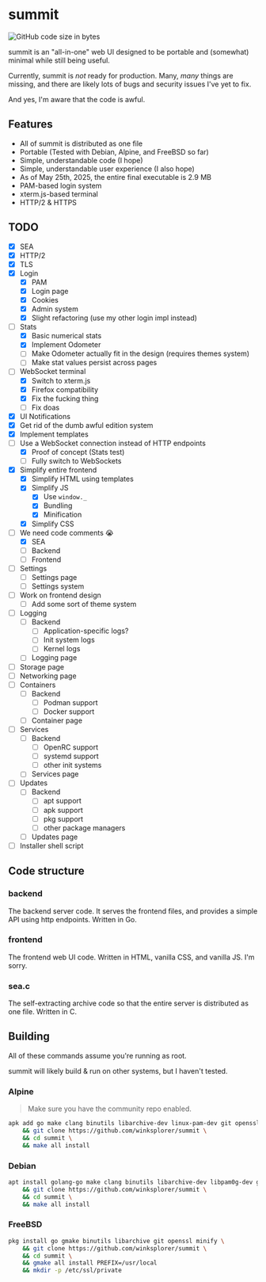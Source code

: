 # summit
![GitHub code size in bytes](https://img.shields.io/github/languages/code-size/winksplorer/summit)

summit is an "all-in-one" web UI designed to be portable and (somewhat) minimal while still being useful.

Currently, summit is *not* ready for production. Many, *many* things are missing, and there are likely lots of bugs and security issues I've yet to fix.

And yes, I'm aware that the code is awful.

## Features
- All of summit is distributed as one file
- Portable (Tested with Debian, Alpine, and FreeBSD so far)
- Simple, understandable code (I hope)
- Simple, understandable user experience (I also hope)
- As of May 25th, 2025, the entire final executable is 2.9 MB
- PAM-based login system
- xterm.js-based terminal
- HTTP/2 & HTTPS

## TODO

- [X] SEA
- [X] HTTP/2
- [X] TLS
- [X] Login
    - [X] PAM
    - [X] Login page
    - [X] Cookies
    - [X] Admin system
    - [X] Slight refactoring (use my other login impl instead)
- [ ] Stats
    - [X] Basic numerical stats
    - [X] Implement Odometer
    - [ ] Make Odometer actually fit in the design (requires themes system)
    - [ ] Make stat values persist across pages
- [ ] WebSocket terminal
    - [X] Switch to xterm.js
    - [X] Firefox compatibility
    - [X] Fix the fucking thing
    - [ ] Fix doas
- [X] UI Notifications
- [X] Get rid of the dumb awful edition system
- [X] Implement templates
- [ ] Use a WebSocket connection instead of HTTP endpoints
    - [X] Proof of concept (Stats test)
    - [ ] Fully switch to WebSockets
- [X] Simplify entire frontend
    - [X] Simplify HTML using templates
    - [X] Simplify JS
        - [X] Use `window._`
        - [X] Bundling
        - [X] Minification
    - [X] Simplify CSS
- [ ] We need code comments :sob:
    - [X] SEA
    - [ ] Backend
    - [ ] Frontend
- [ ] Settings
    - [ ] Settings page
    - [ ] Settings system
- [ ] Work on frontend design
    - [ ] Add some sort of theme system
- [ ] Logging
    - [ ] Backend
        - [ ] Application-specific logs?
        - [ ] Init system logs
        - [ ] Kernel logs
    - [ ] Logging page
- [ ] Storage page
- [ ] Networking page
- [ ] Containers
    - [ ] Backend
        - [ ] Podman support
        - [ ] Docker support
    - [ ] Container page
- [ ] Services
    - [ ] Backend
        - [ ] OpenRC support
        - [ ] systemd support
        - [ ] other init systems
    - [ ] Services page
- [ ] Updates
    - [ ] Backend
        - [ ] apt support
        - [ ] apk support
        - [ ] pkg support
        - [ ] other package managers
    - [ ] Updates page
- [ ] Installer shell script

## Code structure

### backend

The backend server code. It serves the frontend files, and provides a simple API using http endpoints. Written in Go.

### frontend

The frontend web UI code. Written in HTML, vanilla CSS, and vanilla JS. I'm sorry.

### sea.c

The self-extracting archive code so that the entire server is distributed as one file. Written in C.

## Building

All of these commands assume you're running as root.

summit will likely build & run on other systems, but I haven't tested.

### Alpine

> Make sure you have the community repo enabled.

```sh
apk add go make clang binutils libarchive-dev linux-pam-dev git openssl minify \
    && git clone https://github.com/winksplorer/summit \
    && cd summit \
    && make all install
```

### Debian

```sh
apt install golang-go make clang binutils libarchive-dev libpam0g-dev git openssl minify \
    && git clone https://github.com/winksplorer/summit \
    && cd summit \
    && make all install
```

### FreeBSD

```sh
pkg install go gmake binutils libarchive git openssl minify \
    && git clone https://github.com/winksplorer/summit \
    && cd summit \
    && gmake all install PREFIX=/usr/local
    && mkdir -p /etc/ssl/private
```